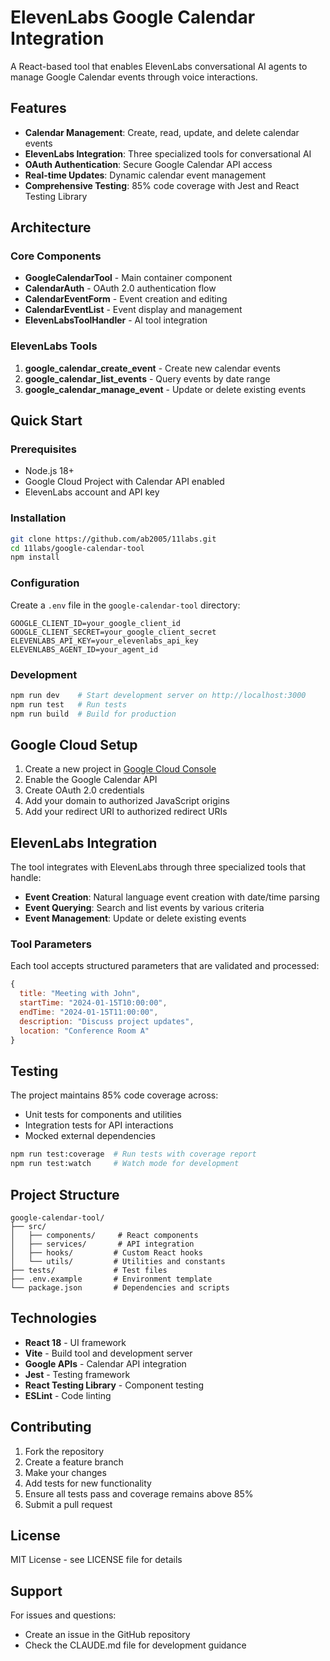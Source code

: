 # ElevenLabs Google Calendar Integration

A React-based tool that enables ElevenLabs conversational AI agents to manage Google Calendar events through voice interactions.

## Features

- **Calendar Management**: Create, read, update, and delete calendar events
- **ElevenLabs Integration**: Three specialized tools for conversational AI
- **OAuth Authentication**: Secure Google Calendar API access
- **Real-time Updates**: Dynamic calendar event management
- **Comprehensive Testing**: 85% code coverage with Jest and React Testing Library

## Architecture

### Core Components

- **GoogleCalendarTool** - Main container component
- **CalendarAuth** - OAuth 2.0 authentication flow
- **CalendarEventForm** - Event creation and editing
- **CalendarEventList** - Event display and management
- **ElevenLabsToolHandler** - AI tool integration

### ElevenLabs Tools

1. **google_calendar_create_event** - Create new calendar events
2. **google_calendar_list_events** - Query events by date range
3. **google_calendar_manage_event** - Update or delete existing events

## Quick Start

### Prerequisites

- Node.js 18+ 
- Google Cloud Project with Calendar API enabled
- ElevenLabs account and API key

### Installation

```bash
git clone https://github.com/ab2005/11labs.git
cd 11labs/google-calendar-tool
npm install
```

### Configuration

Create a `.env` file in the `google-calendar-tool` directory:

```env
GOOGLE_CLIENT_ID=your_google_client_id
GOOGLE_CLIENT_SECRET=your_google_client_secret
ELEVENLABS_API_KEY=your_elevenlabs_api_key
ELEVENLABS_AGENT_ID=your_agent_id
```

### Development

```bash
npm run dev    # Start development server on http://localhost:3000
npm run test   # Run tests
npm run build  # Build for production
```

## Google Cloud Setup

1. Create a new project in [Google Cloud Console](https://console.cloud.google.com/)
2. Enable the Google Calendar API
3. Create OAuth 2.0 credentials
4. Add your domain to authorized JavaScript origins
5. Add your redirect URI to authorized redirect URIs

## ElevenLabs Integration

The tool integrates with ElevenLabs through three specialized tools that handle:

- **Event Creation**: Natural language event creation with date/time parsing
- **Event Querying**: Search and list events by various criteria
- **Event Management**: Update or delete existing events

### Tool Parameters

Each tool accepts structured parameters that are validated and processed:

```javascript
{
  title: "Meeting with John",
  startTime: "2024-01-15T10:00:00",
  endTime: "2024-01-15T11:00:00",
  description: "Discuss project updates",
  location: "Conference Room A"
}
```

## Testing

The project maintains 85% code coverage across:

- Unit tests for components and utilities
- Integration tests for API interactions
- Mocked external dependencies

```bash
npm run test:coverage  # Run tests with coverage report
npm run test:watch     # Watch mode for development
```

## Project Structure

```
google-calendar-tool/
├── src/
│   ├── components/     # React components
│   ├── services/       # API integration
│   ├── hooks/         # Custom React hooks
│   └── utils/         # Utilities and constants
├── tests/             # Test files
├── .env.example       # Environment template
└── package.json       # Dependencies and scripts
```

## Technologies

- **React 18** - UI framework
- **Vite** - Build tool and development server
- **Google APIs** - Calendar API integration
- **Jest** - Testing framework
- **React Testing Library** - Component testing
- **ESLint** - Code linting

## Contributing

1. Fork the repository
2. Create a feature branch
3. Make your changes
4. Add tests for new functionality
5. Ensure all tests pass and coverage remains above 85%
6. Submit a pull request

## License

MIT License - see LICENSE file for details

## Support

For issues and questions:
- Create an issue in the GitHub repository
- Check the CLAUDE.md file for development guidance